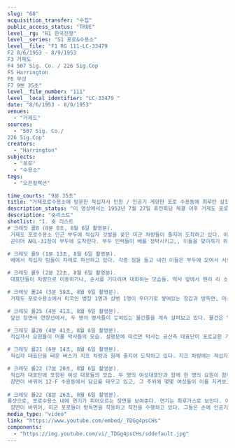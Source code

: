 ```yaml
---
slug: "68"
acquisition_transfer: "수집"
public_access_status: "TRUE"
level__rg: "R1 한국전쟁"
level__series: "S1 포로&수용소"
level__file: "F1 RG 111-LC-33479 
F2 8/6/1953 - 8/9/1953
F3 거제도
F4 507 Sig. Co. / 226 Sig.Cop
F5 Harrington
F6 무성
F7 9분 35초"
level__file_number: "111"
level__local_identifier: "LC-33479 "
date: "8/6/1953 - 8/9/1953"
venues: 
  - "거제도"
sources: 
  - "507 Sig. Co./
226 Sig.Cop"
creators: 
  - "Harrington"
subjects: 
  - "포로"
  - "수용소"
tags: 
  - "오픈컬렉션"

time_courts: "9분 35초"
title: "거제포로수용소에 방문한 적십자사 인원 / 인공기 게양한 포로 수용동에 최루탄 살포"
description_status: "이 영상에서는 1953년 7월 27일 휴전회담 체결 이후 거제도 포로수용소에 수용되어 있던 공산측 전쟁포로들의 송환과 관련된 장면을 담고 있다. 특히 관련 업무를 시찰하기 위해 거제도에 방문한 적십자 인원들의 모습과 이들의 시선으로 본 거제도 수용소의 모습들이 담겨 있다."
description: "숏리스트"
shotlist: "1. 숏 리스트
# 크레딧 롤8 (0분 0초, 8월 6일 촬영분).
 거제도 포로수용소 인근 부두에 적십자 깃발을 꽂은 미군 차량들이 줄지어 도착하고 있다. 이들은 곧이어 도착할 미국 적십자와 국제 적십자, 공산측 적십자팀을 이송하기 위해서 대기하고 있다.
 곧이어 AKL-31정이 부두에 도착한다. 부두 인력들이 배를 정박시키고,, 이들을 맞이하기 위해 미군측 인사들이 부두에 도열해 있다.

# 크레딧 롤9 (1분 13초, 8월 6일 촬영분).
 배에서 적십자 팀들이 차례로 하선하고 있다. 각종 짐을 들고 내린 이들은 부두에 모여서 서로 대화를 하거나, 짐을 지프차량으로 옮겨 싣고 있다.

# 크레딧 롤9 (2분 22초, 8월 6일 촬영분).
 대표단들이 차량으로 이동하거나, 순서를 기다리며 대화하는 모습들. 막사 앞에서 헨리 리 소령(Maj. Henry L. Lee)이 대표단 중 한 명과 이야기를 나누고 있다. 공산측 대표단들은 국제 적십자 요원들과 대화를 나누고 있다.

# 크레딧 롤24 (3분 59초, 8월 9일 촬영분).
 거제도 포로수용소에서 미국인 병장 1명과 상병 1명이 무더기로 쌓여있는 장갑과 방독면, 마스크 등을 살펴보고 있다. 아마도 이것들은 포로들이 사용하다가 버린 것으로 추정된다. 이들은 물건들을 하나하나 집어서 상태를 확인해보고 있다.

# 크레딧 롤25 (4분 41초, 8월 9일 촬영분).
 앞선 장면의 연장선에서, 두 명의 병사들이 ᄊᆞᇂ여있는 물건들을 계속 살펴보고 있다. 물건은 일종의 천으로 만든 눈 가리개로 보인다. 

# 크레딧 롤20 (4분 41초, 8월 6일 촬영분).
 적십자사 요원들이 머물 막사들의 모습. 설명문에 따르면 막사는 공산측 대표단이 포로교환 기간 동안 사용할 것이었다. 여러 각도에서 막사들의 모습이 번갈아가면서 촬영되어 있다.

# 크레딧 롤21 (6분 14초, 8월 6일 촬영분).
 적십자 대표단을 태운 버스가 지프 차량과 함께 줄지어 도착하고 있다. 지프 차량에는 적십자 깃발이 매달려 있다. 버스에서 요원들이 차례로 하차해서 주위를 둘러보고 있다. 유엔측 요원과 공산측 요원이 함께 이동하고 있다.

# 크레딧 롤22 (7분 20초, 8월 6일 촬영분).
 적십자 대표단에 포함된 여성 대표들의 모습. 두 명의 여성대표단과 함께 한 명의 요원이 함께 있는데, 그녀는 마치 통역사처럼 보인다. 설명문에 따르면 이들과 대화하고 있는 미군측 인물은 준사관 레너드 콕스(WOJG Leonard B. Cox)이다.
 장면이 바뀌어 12-F 수용동에서 담요를 태우고 있고, 그 주위에 몇몇 여성들이 이를 지켜보고 있다.
 
# 크레딧 롤22 (8분 26초, 8월 6일 촬영분).
롱샷으로, 포로수용소 내에 연기가 피어오르는 장면을 보여준다. 연기는 최루가스로 보인다. 이어서 철조망 너머에 포로들이 줄지어 앉아이쓴 모습을 보여준다. 영상의 캡션은 포로들이 그들이 흔들고 있는 깃발을 내려놓기를 거부해서 가스가 살포되었다고 적고 있다.
 장면이 바뀌어, 미군 포로들이 방독면을 착용하고 작전을 수행하고 있다. 그들은 손에 인공기를 들고 있다. 계속 해서 가스가 살포되고 포로들은 가스에 밀려서 조금씩 후퇴하고 있다. 인공기가 차례로 회수되고 있다. 수용동 3-F의 팻말이 촬영되었다.  "
media_type: "video"
link: "https://www.youtube.com/embed/_TDGg4psCHs"
components: 
  - "https://img.youtube.com/vi/_TDGg4psCHs/sddefault.jpg"
---
```

